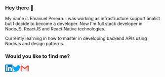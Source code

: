 ### Hey there 👋

My name is Emanuel Pereira. I was working as infrastructure support analist but I decide to become a developer. Now I'm full stack developer in NodeJS, ReactJS and React Native technologies.

Currently learning in how to master in developing backend APIs using NodeJs and design patterns.


### Would you like to find me?
  <a href="https://in.linkedin.com/in/emanuel-c-pereira" target="_blank">
    <img align="left" alt="Emanuel | Linkedin" width="24px" src="https://github.com/hargun79/hargun79/blob/master/Assets/Linkedin.svg" />
  </a>
  <a href="https://twitter.com/Emanuelcdpr" target="_blank">
    <img align="left" alt="Emanuel | Twitter" width="26px" src="https://github.com/hargun79/hargun79/blob/master/Assets/Twitter.svg" />
  </a>
  <a href="mailto:emanuelcdpr@gmail.com">
    <img align="left" alt="Emanuel | Gmail" width="26px" src="https://github.com/hargun79/hargun79/blob/master/Assets/Gmail.svg" />
  </a>

